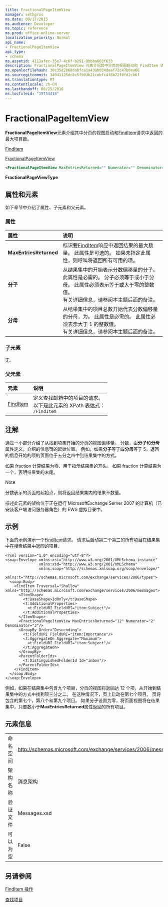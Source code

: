 ```yaml
---
title: FractionalPageItemView
manager: sethgros
ms.date: 09/17/2015
ms.audience: Developer
ms.topic: reference
ms.prod: office-online-server
localization_priority: Normal
api_name:
- FractionalPageItemView
api_type:
- schema
ms.assetid: 4111afec-35e7-4c6f-b291-9bbba603f633
description: FractionalPageItemView 元素介绍其中分页的视图启动和 FindItem 请求中返回的最大项目数。
ms.openlocfilehash: 38c35d2b68dabfca1a43ab034deaf72c47b0ea66
ms.sourcegitcommit: 34041125dc8c5f993b21cebfc4f8b72f0fd2cb6f
ms.translationtype: MT
ms.contentlocale: zh-CN
ms.lasthandoff: 06/25/2018
ms.locfileid: "19754418"
---
```

# <a name="fractionalpageitemview"></a>FractionalPageItemView

**FractionalPageItemView**元素介绍其中分页的视图启动和[FindItem](finditem.md)请求中返回的最大项目数。 
  
[FindItem](finditem.md)
  
[FractionalPageItemView](fractionalpageitemview.md)
  
```xml
<FractionalPageItemView MaxEntriesReturned="" Numerator="" Denominator=""/>
```

 **FractionalPageViewType**
## <a name="attributes-and-elements"></a>属性和元素

如下章节中介绍了属性、子元素和父元素。
  
### <a name="attributes"></a>属性

|**属性**|**说明**|
|:-----|:-----|
|**MaxEntriesReturned** <br/> |标识要[FindItem](finditem.md)响应中返回结果的最大数量。 此属性是可选的。 如果未指定此属性，则呼叫将返回所有可用的项。  <br/> |
|**分子** <br/> |从结果集中的开始表示分数偏移量的分子。 此属性是必需的。 分子必须等于或小于分母。 此属性必须表示等于或大于零的整数值。  <br/> 有关详细信息，请参阅本主题后面的备注。  <br/> |
|**分母** <br/> |从结果集中的项目总数开始代表分数偏移量的分母，为。 此属性是必需的。 此属性必须表示大于 1 的整数值。  <br/> 有关详细信息，请参阅本主题后面的备注。  <br/> |
   
### <a name="child-elements"></a>子元素

无。
  
### <a name="parent-elements"></a>父元素

|**元素**|**说明**|
|:-----|:-----|
|[FindItem](finditem.md) <br/> |定义查找邮箱中的项目的请求。  <br/> 以下是此元素的 XPath 表达式：  <br/>  `/FindItem` <br/> |
   
## <a name="remarks"></a>注解

通过一小部分介绍了从找到项集开始的分页的视图偏移量。 分数，由**分子**和**分母**属性定义，介绍的信息页的起始位置。 例如，如果**分子**等于四**分母**等于 5，返回的信息开始的项的页面位于五分之四中到结果集中的方式。 
  
如果 fraction 计算结果为零，用于指示结果集的开头。 如果 fraction 计算结果为一个，表明结果集的末尾。
  
> [!NOTE]
> 分数表示的页面的起始点，则将返回结果集内的结果不数量。 
  
描述此元素的架构位于正在运行 MicrosoftExchange Server 2007 的计算机（已安装客户端访问服务器角色）的 EWS 虚拟目录中。
  
## <a name="example"></a>示例

下面的示例演示一个[FindItem](finditem.md)请求。 请求后启动第二个第三的所有项目在结果集中在搜索结果中返回的项目。 
  
```
<?xml version="1.0" encoding="utf-8"?>
<soap:Envelope xmlns:xsi="http://www.w3.org/2001/XMLSchema-instance"
               xmlns:xsd="http://www.w3.org/2001/XMLSchema"
               xmlns:soap="http://schemas.xmlsoap.org/soap/envelope/"
               xmlns:t="http://schemas.microsoft.com/exchange/services/2006/types">
  <soap:Body>
    <FindItem Traversal="Shallow" xmlns="http://schemas.microsoft.com/exchange/services/2006/messages">
      <ItemShape>
        <t:BaseShape>IdOnly</t:BaseShape>
        <t:AdditionalProperties>
          <t:FieldURI FieldURI="item:Subject"/>
        </t:AdditionalProperties>
      </ItemShape>
      <FractionalPageItemView MaxEntriesReturned="12" Numerator="2" Denominator="3"/>
      <GroupBy Order="Descending">
        <t:FieldURI FieldURI="item:Importance"/>
        <t:AggregateOn Aggregate="Maximum">
          <t:FieldURI FieldURI="item:Subject"/>
        </t:AggregateOn>
      </GroupBy>
      <ParentFolderIds>
        <t:DistinguishedFolderId Id="inbox"/>
      </ParentFolderIds>
    </FindItem>
  </soap:Body>
</soap:Envelope>
```

例如，如果在结果集中包含九个项目，分页的视图将返回达 12 个项，从开始到结果集中的方式中找到项三分之二。 在这种情况下，页上启动在第七个项目。 页将包含的第七个，第八个和第九个项目。 如果分子设置为零，将页面视图将在结果集中，只要数小于**MaxEntriesReturned**属性返回的所有项目。 
  
## <a name="element-information"></a>元素信息

|||
|:-----|:-----|
|命名空间  <br/> |http://schemas.microsoft.com/exchange/services/2006/messages  <br/> |
|架构名称  <br/> |消息架构  <br/> |
|验证文件  <br/> |Messages.xsd  <br/> |
|可以为空  <br/> |False  <br/> |
   
## <a name="see-also"></a>另请参阅



[FindItem 操作](finditem-operation.md)


[查找项目](http://msdn.microsoft.com/library/63af1f9c-464b-4fca-9ae3-3d60f24ca93c%28Office.15%29.aspx)

